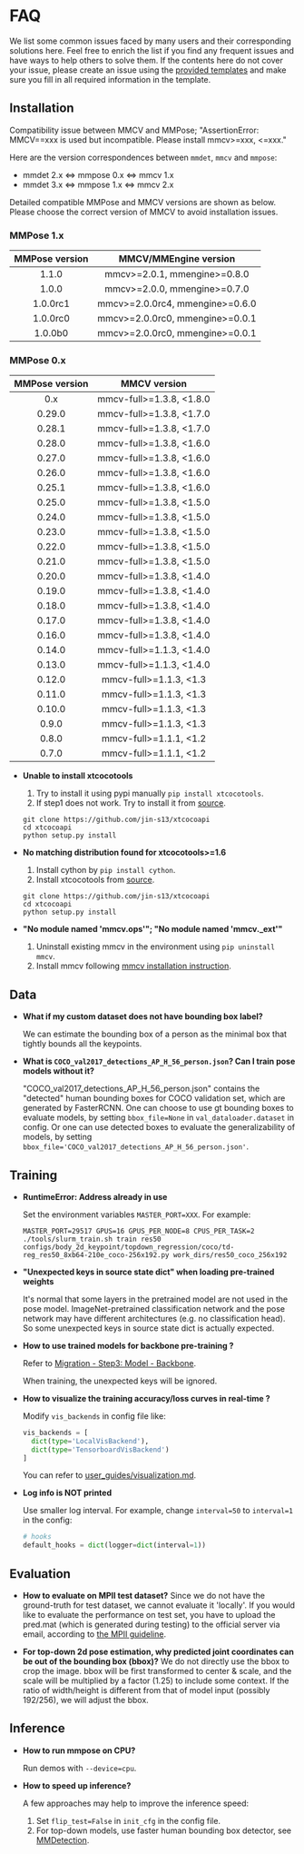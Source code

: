 # FAQ

We list some common issues faced by many users and their corresponding solutions here.
Feel free to enrich the list if you find any frequent issues and have ways to help others to solve them.
If the contents here do not cover your issue, please create an issue using the [provided templates](/.github/ISSUE_TEMPLATE/error-report.md) and make sure you fill in all required information in the template.

## Installation

Compatibility issue between MMCV and MMPose; "AssertionError: MMCV==xxx is used but incompatible. Please install mmcv>=xxx, \<=xxx."

Here are the version correspondences between `mmdet`, `mmcv` and `mmpose`:

- mmdet 2.x \<=> mmpose 0.x \<=> mmcv 1.x
- mmdet 3.x \<=> mmpose 1.x \<=> mmcv 2.x

Detailed compatible MMPose and MMCV versions are shown as below. Please choose the correct version of MMCV to avoid installation issues.

### MMPose 1.x

| MMPose version |      MMCV/MMEngine version      |
| :------------: | :-----------------------------: |
|     1.1.0      |  mmcv>=2.0.1, mmengine>=0.8.0   |
|     1.0.0      |  mmcv>=2.0.0, mmengine>=0.7.0   |
|    1.0.0rc1    | mmcv>=2.0.0rc4, mmengine>=0.6.0 |
|    1.0.0rc0    | mmcv>=2.0.0rc0, mmengine>=0.0.1 |
|    1.0.0b0     | mmcv>=2.0.0rc0, mmengine>=0.0.1 |

### MMPose 0.x

| MMPose version |       MMCV version        |
| :------------: | :-----------------------: |
|      0.x       | mmcv-full>=1.3.8, \<1.8.0 |
|     0.29.0     | mmcv-full>=1.3.8, \<1.7.0 |
|     0.28.1     | mmcv-full>=1.3.8, \<1.7.0 |
|     0.28.0     | mmcv-full>=1.3.8, \<1.6.0 |
|     0.27.0     | mmcv-full>=1.3.8, \<1.6.0 |
|     0.26.0     | mmcv-full>=1.3.8, \<1.6.0 |
|     0.25.1     | mmcv-full>=1.3.8, \<1.6.0 |
|     0.25.0     | mmcv-full>=1.3.8, \<1.5.0 |
|     0.24.0     | mmcv-full>=1.3.8, \<1.5.0 |
|     0.23.0     | mmcv-full>=1.3.8, \<1.5.0 |
|     0.22.0     | mmcv-full>=1.3.8, \<1.5.0 |
|     0.21.0     | mmcv-full>=1.3.8, \<1.5.0 |
|     0.20.0     | mmcv-full>=1.3.8, \<1.4.0 |
|     0.19.0     | mmcv-full>=1.3.8, \<1.4.0 |
|     0.18.0     | mmcv-full>=1.3.8, \<1.4.0 |
|     0.17.0     | mmcv-full>=1.3.8, \<1.4.0 |
|     0.16.0     | mmcv-full>=1.3.8, \<1.4.0 |
|     0.14.0     | mmcv-full>=1.1.3, \<1.4.0 |
|     0.13.0     | mmcv-full>=1.1.3, \<1.4.0 |
|     0.12.0     |  mmcv-full>=1.1.3, \<1.3  |
|     0.11.0     |  mmcv-full>=1.1.3, \<1.3  |
|     0.10.0     |  mmcv-full>=1.1.3, \<1.3  |
|     0.9.0      |  mmcv-full>=1.1.3, \<1.3  |
|     0.8.0      |  mmcv-full>=1.1.1, \<1.2  |
|     0.7.0      |  mmcv-full>=1.1.1, \<1.2  |

- **Unable to install xtcocotools**

  1. Try to install it using pypi manually `pip install xtcocotools`.
  2. If step1 does not work. Try to install it from [source](https://github.com/jin-s13/xtcocoapi).

  ```
  git clone https://github.com/jin-s13/xtcocoapi
  cd xtcocoapi
  python setup.py install
  ```

- **No matching distribution found for xtcocotools>=1.6**

  1. Install cython by `pip install cython`.
  2. Install xtcocotools from [source](https://github.com/jin-s13/xtcocoapi).

  ```
  git clone https://github.com/jin-s13/xtcocoapi
  cd xtcocoapi
  python setup.py install
  ```

- **"No module named 'mmcv.ops'"; "No module named 'mmcv.\_ext'"**

  1. Uninstall existing mmcv in the environment using `pip uninstall mmcv`.
  2. Install mmcv following [mmcv installation instruction](https://mmcv.readthedocs.io/en/2.x/get_started/installation.html).

## Data

- **What if my custom dataset does not have bounding box label?**

  We can estimate the bounding box of a person as the minimal box that tightly bounds all the keypoints.

- **What is `COCO_val2017_detections_AP_H_56_person.json`? Can I train pose models without it?**

  "COCO_val2017_detections_AP_H_56_person.json" contains the "detected" human bounding boxes for COCO validation set, which are generated by FasterRCNN.
  One can choose to use gt bounding boxes to evaluate models, by setting `bbox_file=None` in `val_dataloader.dataset` in config. Or one can use detected boxes to evaluate
  the generalizability of models, by setting `bbox_file='COCO_val2017_detections_AP_H_56_person.json'`.

## Training

- **RuntimeError: Address already in use**

  Set the environment variables `MASTER_PORT=XXX`. For example:

  ```shell
  MASTER_PORT=29517 GPUS=16 GPUS_PER_NODE=8 CPUS_PER_TASK=2 ./tools/slurm_train.sh train res50 configs/body_2d_keypoint/topdown_regression/coco/td-reg_res50_8xb64-210e_coco-256x192.py work_dirs/res50_coco_256x192
  ```

- **"Unexpected keys in source state dict" when loading pre-trained weights**

  It's normal that some layers in the pretrained model are not used in the pose model. ImageNet-pretrained classification network and the pose network may have different architectures (e.g. no classification head). So some unexpected keys in source state dict is actually expected.

- **How to use trained models for backbone pre-training ?**

  Refer to [Migration - Step3: Model - Backbone](../migration.md).

  When training, the unexpected keys will be ignored.

- **How to visualize the training accuracy/loss curves in real-time ?**

  Modify `vis_backends` in config file like:

  ```python
  vis_backends = [
    dict(type='LocalVisBackend'),
    dict(type='TensorboardVisBackend')
  ]
  ```

  You can refer to [user_guides/visualization.md](../user_guides/visualization.md).

- **Log info is NOT printed**

  Use smaller log interval. For example, change `interval=50` to `interval=1` in the config:

  ```python
  # hooks
  default_hooks = dict(logger=dict(interval=1))
  ```

## Evaluation

- **How to evaluate on MPII test dataset?**
  Since we do not have the ground-truth for test dataset, we cannot evaluate it 'locally'.
  If you would like to evaluate the performance on test set, you have to upload the pred.mat (which is generated during testing) to the official server via email, according to [the MPII guideline](http://human-pose.mpi-inf.mpg.de/#evaluation).

- **For top-down 2d pose estimation, why predicted joint coordinates can be out of the bounding box (bbox)?**
  We do not directly use the bbox to crop the image. bbox will be first transformed to center & scale, and the scale will be multiplied by a factor (1.25) to include some context. If the ratio of width/height is different from that of model input (possibly 192/256), we will adjust the bbox.

## Inference

- **How to run mmpose on CPU?**

  Run demos with `--device=cpu`.

- **How to speed up inference?**

  A few approaches may help to improve the inference speed:

  1. Set `flip_test=False` in `init_cfg` in the config file.
  2. For top-down models, use faster human bounding box detector, see [MMDetection](https://mmdetection.readthedocs.io/en/3.x/model_zoo.html).
